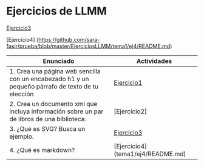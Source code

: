# Ejercicios de LLMM


[Ejercicio3](tema1/ej3.html)

[Ejercicio4] (https://github.com/sara-1asir/prueba/blob/master/EjerciciosLLMM/tema1/ej4/README.md)


Enunciado | Actividades
------------ | -------------
1. Crea una página web sencilla con un encabezado h1 y un pequeño párrafo de texto de tu elección | [Ejercicio1](tema1/ej1.html)
2. Crea un documento xml que incluya información sobre un par de libros de una biblioteca. | [Ejercicio2]
3. ¿Qué es SVG? Busca un ejemplo. | [Ejercicio3](tema1/ej3.html)
4. ¿Qué es markdown? | [Ejercicio4] (tema1/ej4/README.md)
